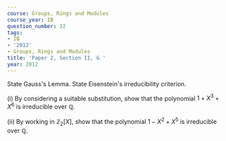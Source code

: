 ```yaml
---
course: Groups, Rings and Modules
course_year: IB
question_number: 32
tags:
- IB
- '2012'
- Groups, Rings and Modules
title: 'Paper 2, Section II, G '
year: 2012
---
```




State Gauss's Lemma. State Eisenstein's irreducibility criterion.

(i) By considering a suitable substitution, show that the polynomial $1+X^{3}+X^{6}$ is irreducible over $\mathbb{Q}$.

(ii) By working in $\mathbb{Z}_{2}[X]$, show that the polynomial $1-X^{2}+X^{5}$ is irreducible over $\mathbb{Q}$.